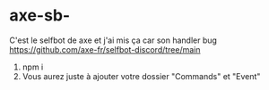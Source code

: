 # axe-sb-

C'est le selfbot de axe et j'ai mis ça car son handler bug
https://github.com/axe-fr/selfbot-discord/tree/main

1. npm i 
2. Vous aurez juste à ajouter votre dossier "Commands" et "Event"
